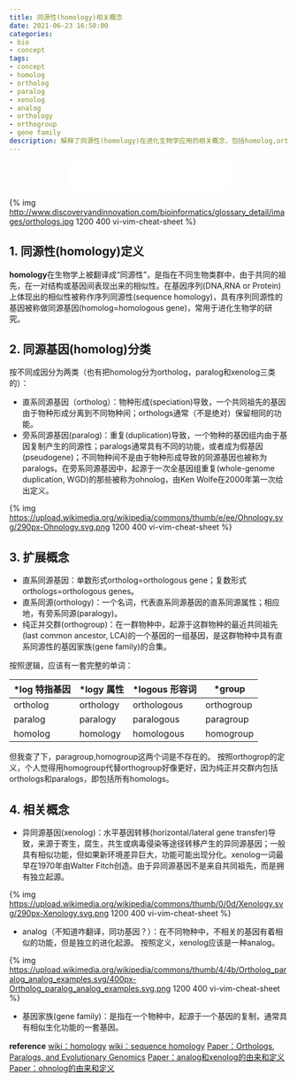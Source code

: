 ```yaml
---
title: 同源性(homology)相关概念
date: 2021-06-23 16:50:00
categories: 
- bio
- concept
tags: 
- concept
- homolog
- ortholog
- paralog
- xenolog
- analog
- orthology
- orthogroup
- gene family
description: 解释了同源性(homology)在进化生物学应用的相关概念，包括homolog,ortholog,paralog,xenolog,analog,orthology,orthogroup,gene family。
---
```



<div align="middle"><iframe frameborder="no" border="0" marginwidth="0" marginheight="0" width=298 height=52 src="//music.163.com/outchain/player?type=2&id=3986241&auto=1&height=32"></iframe></div>


{% img http://www.discoveryandinnovation.com/bioinformatics/glossary_detail/images/orthologs.jpg 1200 400 vi-vim-cheat-sheet %}

## 1. 同源性(homology)定义
**homology**在生物学上被翻译成“同源性”，是指在不同生物类群中，由于共同的祖先，在一对结构或基因间表现出来的相似性。在基因序列(DNA,RNA or Protein)上体现出的相似性被称作序列同源性(sequence homology)，具有序列同源性的基因被称做同源基因(homolog=homologous gene)，常用于进化生物学的研究。

## 2. 同源基因(homolog)分类
按不同成因分为两类（也有把homolog分为ortholog，paralog和xenolog三类的）：
- 直系同源基因（ortholog）：物种形成(speciation)导致，一个共同祖先的基因由于物种形成分离到不同物种间；orthologs通常（不是绝对）保留相同的功能。
- 旁系同源基因(paralog)：重复(duplication)导致，一个物种的基因组内由于基因复制产生的同源性；paralogs通常具有不同的功能，或者成为假基因(pseudogene)；不同物种间不是由于物种形成导致的同源基因也被称为paralogs。在旁系同源基因中，起源于一次全基因组重复(whole-genome duplication, WGD)的那些被称为ohnolog，由Ken Wolfe在2000年第一次给出定义。

{% img https://upload.wikimedia.org/wikipedia/commons/thumb/e/ee/Ohnology.svg/290px-Ohnology.svg.png 1200 400 vi-vim-cheat-sheet %}


## 3. 扩展概念
- 直系同源基因：单数形式ortholog=orthologous gene；复数形式orthologs=orthologous genes。
- 直系同源(orthology)：一个名词，代表直系同源基因的直系同源属性；相应地，有旁系同源(paralogy)。
- 纯正并交群(orthogroup)：在一群物种中，起源于这群物种的最近共同祖先(last common ancestor, LCA)的一个基因的一组基因，是这群物种中具有直系同源性的基因家族(gene family)的合集。

按照逻辑，应该有一套完整的单词：

|\*log 特指基因|\*logy 属性|\*logous 形容词|\*group|
|---|---|---|---|
|ortholog|orthology|orthologous|orthogroup|
|paralog|paralogy|paralogous|paragroup|
|homolog|homology|homologous|homogroup|

但我查了下，paragroup,homogroup这两个词是不存在的。
按照orthogrop的定义，个人觉得用homogroup代替orthogroup好像更好，因为纯正并交群内包括orthologs和paralogs，即包括所有homologs。

## 4. 相关概念
- 异同源基因(xenolog)：水平基因转移(horizontal/lateral gene transfer)导致，来源于寄生，腐生，共生或病毒侵染等途径转移产生的异同源基因；一般具有相似功能，但如果新环境差异巨大，功能可能出现分化。xenolog一词最早在1970年由Walter Fitch创造。由于异同源基因不是来自共同祖先，而是拥有独立起源。

{% img https://upload.wikimedia.org/wikipedia/commons/thumb/0/0d/Xenology.svg/290px-Xenology.svg.png 1200 400 vi-vim-cheat-sheet %}

- analog（不知道咋翻译，同功基因？）：在不同物种中，不相关的基因有着相似的功能，但是独立的进化起源。
按照定义，xenolog应该是一种analog。

{% img https://upload.wikimedia.org/wikipedia/commons/thumb/4/4b/Ortholog_paralog_analog_examples.svg/400px-Ortholog_paralog_analog_examples.svg.png 1200 400 vi-vim-cheat-sheet %}

- 基因家族(gene family)：是指在一个物种中，起源于一个基因的复制，通常具有相似生化功能的一套基因。

**reference**
[wiki：homology](https://en.wikipedia.org/wiki/Homology_(biology))
[wiki：sequence homology](https://en.wikipedia.org/wiki/Sequence_homology#Homoeology)
[Paper：Orthologs, Paralogs, and Evolutionary Genomics](https://www.annualreviews.org/doi/abs/10.1146/annurev.genet.39.073003.114725)
[Paper：analog和xenolog的由来和定义](https://academic.oup.com/sysbio/article-abstract/19/2/99/1655771?redirectedFrom=fulltext)
[Paper：ohnolog的由来和定义](https://www.nature.com/articles/ng0500_3)